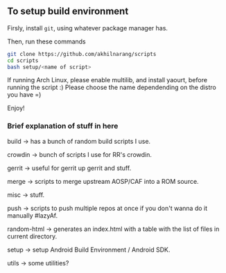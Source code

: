 
## To setup build environment

Firsly, install `git`, using whatever package manager has.

Then, run these commands

```bash
git clone https://github.com/akhilnarang/scripts
cd scripts
bash setup/<name of script>
```

If running Arch Linux, please enable multilib, and install yaourt, before running the script :)
Please choose the name dependending on the distro you have =)

Enjoy!


### Brief explanation of stuff in here


build -> has a bunch of random build scripts I use.

crowdin -> bunch of scripts I use for RR's crowdin.

gerrit -> useful for gerrit up gerrit and stuff.

merge -> scripts to merge upstream AOSP/CAF into a ROM source.

misc -> stuff.

push -> scripts to push multiple repos at once if you don't wanna do it manually #lazyAf.

random-html -> generates an index.html with a table with the list of files in current directory.

setup -> setup Android Build Environment / Android SDK.

utils -> some utilities?
